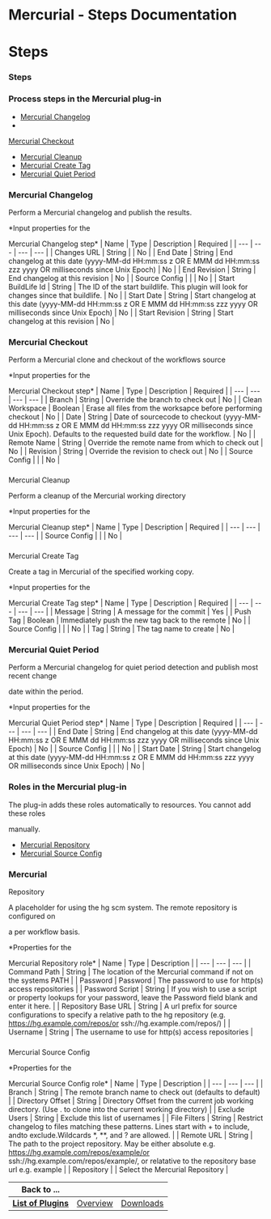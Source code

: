 
Mercurial - Steps Documentation
===============================

# Steps




### Steps




 



### Process steps in the Mercurial plug-in


* [Mercurial Changelog](#mercurial_changelog)
* 
[Mercurial Checkout](#mercurial_checkout)
* [Mercurial Cleanup](#mercurial_cleanup)
* [Mercurial Create 
Tag](#mercurial_create_tag)
* [Mercurial Quiet Period](#mercurial_quiet_period)




### Mercurial Changelog


Perform a 
Mercurial changelog and publish the results.




*Input properties for the  

Mercurial Changelog step*  | Name | Type |
 Description | Required |
| --- | --- | --- | --- |
| Changes URL | String |  | No |
| End Date | String | End changelog
 at this date (yyyy-MM-dd HH:mm:ss z OR
E MMM dd HH:mm:ss zzz yyyy OR milliseconds since Unix Epoch) | No |
| End 
Revision | String | End changelog at this revision | No |
| Source Config |  |  | No |
| Start BuildLife Id | String | 
The ID of the start buildlife. This plugin will look for changes since that buildlife. | No |
| Start Date | String | 
Start changelog at this date (yyyy-MM-dd HH:mm:ss z OR
E MMM dd HH:mm:ss zzz yyyy OR milliseconds since Unix Epoch) | No
 |
| Start Revision | String | Start changelog at this revision | No |


### Mercurial Checkout


Perform a Mercurial 
clone and checkout of the workflows source




*Input properties for the  

Mercurial Checkout step*  | Name | Type | 
Description | Required |
| --- | --- | --- | --- |
| Branch | String | Override the branch to check out | No |
| Clean 
Workspace | Boolean | Erase all files from the worksapce before performing checkout | No |
| Date | String | Date of 
sourcecode to checkout (yyyy-MM-dd HH:mm:ss z OR
E MMM dd HH:mm:ss zzz yyyy OR milliseconds since Unix Epoch). Defaults 
to the requested
build date for the workflow. | No |
| Remote Name | String | Override the remote name from which to 
check out | No |
| Revision | String | Override the revision to check out | No |
| Source Config |  |  | No |


### 
Mercurial Cleanup


Perform a cleanup of the Mercurial working directory




*Input properties for the  

Mercurial 
Cleanup step*  | Name | Type | Description | Required |
| --- | --- | --- | --- |
| Source Config |  |  | No |


### 
Mercurial Create Tag


Create a tag in Mercurial of the specified working copy.




*Input properties for the  


Mercurial Create Tag step*  | Name | Type | Description | Required |
| --- | --- | --- | --- |
| Message | String | A 
message for the commit | Yes |
| Push Tag | Boolean | Immediately push the new tag back to the remote | No |
| Source 
Config |  |  | No |
| Tag | String | The tag name to create | No |


### Mercurial Quiet Period


Perform a Mercurial 
changelog for quiet period detection and publish most recent change  

date within the period.





*Input properties 
for the  

Mercurial Quiet Period step*  | Name | Type | Description | Required |
| --- | --- | --- | --- |
| End Date |
 String | End changelog at this date (yyyy-MM-dd HH:mm:ss z OR
E MMM dd HH:mm:ss zzz yyyy OR milliseconds since Unix 
Epoch) | No |
| Source Config |  |  | No |
| Start Date | String | Start changelog at this date (yyyy-MM-dd HH:mm:ss z 
OR
E MMM dd HH:mm:ss zzz yyyy OR milliseconds since Unix Epoch) | No |




### Roles in the Mercurial plug-in


The 
plug-in adds these roles automatically to resources. You cannot add these roles  

manually.



* [Mercurial 
Repository](#mercurial_repository_role)
* [Mercurial Source Config](#mercurial_source_config_role)



### Mercurial 
Repository


A placeholder for using the hg scm system. The remote repository is configured on  

a per workflow basis.






*Properties for the  

Mercurial Repository role*  | Name | Type | Description |
| --- | --- | --- |
| Command 
Path | String | The location of the Mercurial command if not on the systems PATH |
| Password | Password | The password 
to use for http(s) access repositories |
| Password Script | String | If you wish to use a script or property lookups 
for your password, leave the
Password field blank and enter it here. |
| Repository Base URL | String | A url prefix for
 source configurations to specify a relative path
to the hg repository (e.g. https://hg.example.com/repos/or 
ssh://hg.example.com/repos/) |
| Username | String | The username to use for http(s) access repositories |


### 
Mercurial Source Config




*Properties for the  

Mercurial Source Config role*  | Name | Type | Description |
| --- | 
--- | --- |
| Branch | String | The remote branch name to check out (defaults to default) |
| Directory Offset | String 
| Directory Offset from the current job working directory.
(Use . to clone into the current working directory) |
| 
Exclude Users | String | Exclude this list of usernames |
| File Filters | String | Restrict changelog to files matching
 these patterns. Lines start
with + to include, andto exclude.Wildcards *, **, and ? are allowed. |
| Remote URL | 
String | The path to the project repository. May be either absolute e.g.
https://hg.example.com/repos/example/or 
ssh://hg.example.com/repos/example/,
or relatative to the repository base url e.g. example |
| Repository |  | Select 
the Mercurial Repository |





|Back to ...|||
| :---: | :---: | :---: |
|[**List of Plugins**](../../index.md)|[Overview](./overview.md)|[Downloads](./downloads.md)|
